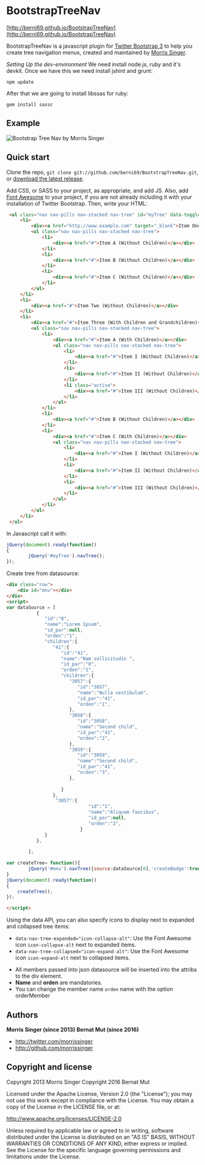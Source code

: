 BootstrapTreeNav
====================
[http://berni69.github.io/BootstrapTreeNav](http://berni69.github.io/BootstrapTreeNav)

BootstrapTreeNav is a javascript plugin for [Twitter Bootstrap 3](http://getbootstrap.com/) to help you create tree navigation menus, created and maintained by [Morris Singer](http://morrissinger.com).

*Setting Up the dev-environment*
We need install node.js, ruby and it's devkit.
Once we have this we need install jshint and grunt:
```
npm update
```
After that we are going to install libssas for ruby:
```
gem install sassc
```
Example
-------
![Bootstrap Tree Nav by Morris Singer](http://www.bitsdelocos.es/wp-content/uploads/2016/08/workingtree.png)

Quick start
-----------

Clone the repo, `git clone git://github.com/berni69/BootstrapTreeNav.git`, or [download the latest release](https://github.com/berni69/BootstrapTreeNav/zipball/master).

Add CSS, or SASS to your project, as appropriate, and add JS. Also, add [Font Awesome](http://fontawesome.io/) to your project, if you are not already including it with your installation of Twitter Bootstrap. Then, write your HTML:
```html
 <ul class="nav nav-pills nav-stacked nav-tree" id="myTree" data-toggle="nav-tree">
	 <li>
		 <div><a href="http://www.example.com" target="_blank">Item One (With Children) (has link)</a></div>
		 <ul class="nav nav-pills nav-stacked nav-tree">
			 <li>
				 <div><a href="#">Item A (Without Children)</a></div>
			 </li>
			 <li>
				 <div><a href="#">Item B (Without Children)</a></div>
			 </li>
			 <li>
				 <div><a href="#">Item C (Without Children)</a></div>
			 </li>
		 </ul>
	 </li>
	 <li>
		 <div><a href="#">Item Two (Without Children)</a></div>
	 </li>
	 <li>
		 <div><a href="#">Item Three (With Children and Grandchildren)</a></div>
		 <ul class="nav nav-pills nav-stacked nav-tree">
			 <li>
				 <div><a href="#">Item A (With Children)</a></div>
				 <ul class="nav nav-pills nav-stacked nav-tree">
					 <li>
						 <div><a href="#">Item I (Without Children)</a></div>
					 </li>
					 <li>
						 <div><a href="#">Item II (Without Children)</a></div>
					 </li>
					 <li class="active">
						 <div><a href="#">Item III (Without Children)</a></div>
					 </li>
				 </ul>
			 </li>
			 <li>
				 <div><a href="#">Item B (Without Children)</a></div>
			 </li>
			 <li>
				 <div><a href="#">Item C (With Children)</a></div>
				 <ul class="nav nav-pills nav-stacked nav-tree">
					 <li>
						 <div><a href="#">Item I (Without Children)</a></div>
					 </li>
					 <li>
						 <div><a href="#">Item II (Without Children)</a></div>
					 </li>
					 <li>
						 <div><a href="#">Item III (Without Children)</a></div>
					 </li>
				 </ul>
			 </li>
		 </ul>
	 </li>
 </ul>	 
```
In Javascript call it with:


```js
jQuery(document).ready(function()
{
		jQuery('#myTree').navTree();
});
```


Create tree from datasource:
```html
<div class="row">
	<div id="mnu"></div>
</div>
<script>
var dataSource = [
		   {
			  "id":"0",
			  "name":"Lorem Ipsum",
			  "id_par":null,
			  "orden":"1",
			  "children":{
				 "41":{
					"id":"41",
					"name":"Nam sollicitudin ",
					"id_par":"0",
					"orden":"1",
					"children":{
					   "3057":{
						  "id":"3057",
						  "name":"Nulla vestibulum",
						  "id_par":"41",
						  "orden":"1",
					   },
					   "3058":{
						  "id":"3058",
						  "name":"Second child",
						  "id_par":"41",
						  "orden":"2",
					   },
					   "3059":{
						  "id":"3059",
						  "name":"Second child",
						  "id_par":"41",
						  "orden":"3",
					   },
						
					}
				 },
				  "3057":{
							  "id":"1",
							  "name":"Aliquam faucibus",
							  "id_par":null,
							  "orden":"2",
						   }
			  }
		   },
		   
		];

var createTree= function(){
		jQuery('#mnu').navTree({source:dataSource[0],'createBadge':true});
}				
jQuery(document).ready(function()
{
	createTree();
});

</script>

```



Using the data API, you can also specify icons to display next to expanded and collapsed tree items:
* `data-nav-tree-expanded="icon-collapse-alt"`: Use the Font Awesome icon `icon-collapse-alt` next to expanded items.
* `data-nav-tree-collapsed="icon-expand-alt"`: Use the Font Awesome icon `icon-expand-alt` next to collapsed items.

+ All members passed into json datasource will be inserted into the attribs to the div element. 
+ **Name** and **orden** are mandatories.
+ You can change the member name `orden` name with the option orderMember

Authors
-------

**Morris Singer (since 2013)**
**Bernat Mut (since 2016)**


+ http://twitter.com/morrissinger
+ http://github.com/morrissinger


Copyright and license
---------------------

Copyright 2013 Morris Singer
Copyright 2016 Bernat Mut

Licensed under the Apache License, Version 2.0 (the "License");
you may not use this work except in compliance with the License.
You may obtain a copy of the License in the LICENSE file, or at:

   http://www.apache.org/licenses/LICENSE-2.0

Unless required by applicable law or agreed to in writing, software
distributed under the License is distributed on an "AS IS" BASIS,
WITHOUT WARRANTIES OR CONDITIONS OF ANY KIND, either express or implied.
See the License for the specific language governing permissions and
limitations under the License.